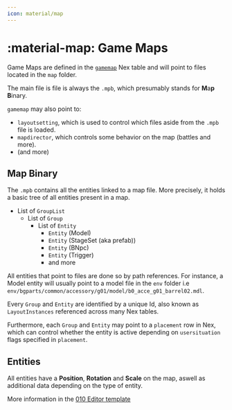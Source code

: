 ```yaml
---
icon: material/map
---
```


# :material-map: Game Maps

Game Maps are defined in the [`gamemap`](../tutorials/nex/tables.md) Nex table and will point to files located in the `map` folder.

The main file is file is always the `.mpb`, which presumably stands for **M**a**p** **B**inary.

`gamemap` may also point to:
* `layoutsetting`, which is used to control which files aside from the `.mpb` file is loaded.
* `mapdirector`, which controls some behavior on the map (battles and more).
* (and more)

## Map Binary

The `.mpb` contains all the entities linked to a map file. More precisely, it holds a basic tree of all entities present in a map.

* List of `GroupList`
    * List of `Group`
      * List of `Entity`
        * `Entity` (Model)
        * `Entity` (StageSet (aka prefab))
        * `Entity` (BNpc)
        * `Entity` (Trigger)
        * and more

All entities that point to files are done so by path references. For instance, a Model entity will usually point to a model file in the `env` folder i.e `env/bgparts/common/accessory/g01/model/b0_acce_g01_barrel02.mdl`.

Every `Group` and `Entity` are identified by a unique Id, also known as `LayoutInstances` referenced across many Nex tables.

Furthermore, each `Group` and `Entity` may point to a `placement` row in Nex, which can control whether the entity is active depending on `usersituation` flags specified in `placement`.


## Entities

All entities have a **Position**, **Rotation** and **Scale** on the map, aswell as additional data depending on the type of entity.

More information in the [010 Editor template](https://github.com/Nenkai/010GameTemplates/blob/main/Square%20Enix/Final%20Fantasy%2016/FF16_mpb_MapBinary.bt)